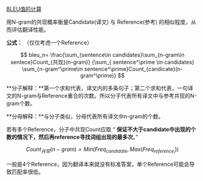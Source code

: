 [BLEU值的计算](https://zhuanlan.zhihu.com/p/223048748)

用N-gram的共现概率衡量Candidate(译文) 与 Reference(参考) 的相似程度，从而评估翻译性能。

**公式：** （仅仅考虑一个Reference）

$$
bleu_n= \frac{\sum_{sentence\in candidates}\sum_{n-gram\in sentece}Count_{共现}(n-gram)} {\sum_{ sentence^\prime \in candidates} \sum_{n-gram^\prime\in sentence^\prime}Count_{candicate}(n-gram^\prime)}
$$

**分子解释：**第一个求和代表，译文内的多条句子；第二个求和代表，一句译文的N-gram与Reference重合的次数。所以分子代表所有译文中与参考共现的N-gram个数。

**分母解释：**与分子类似，分母代表所有译文中n-gram的个数。

若有多个Reference，分子中共现Count应取 “ **保证不大于candidate中出现的个数的情况下，然后再reference寻找词组出现的最多次**。”

$$
Count_{共现}{(n-gram)} = Min(Freq_{candidate}, Max(Freq_{reference_i}))
$$

一般是4个Reference，因为翻译本来就没有标准答案，单个Reference可能会导致匹配率很低。
